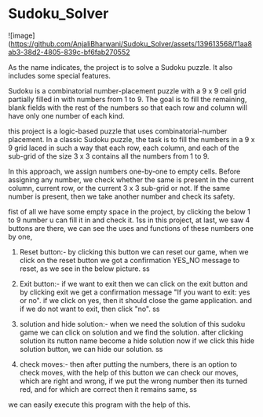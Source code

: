# Sudoku_Solver
![image](https://github.com/AnjaliBharwani/Sudoku_Solver/assets/139613568/f1aa8ab3-38d2-4805-839c-bf6fab270552

As the name indicates, the project is to solve a Sudoku puzzle. It also includes some special features. 

Sudoku is a combinatorial number-placement puzzle with a 9 x 9 cell grid partially filled in with numbers from 1 to 9. The goal is to fill the remaining, blank fields with the rest of the numbers so that each row and column will have only one number of each kind.

this project is a logic-based puzzle that uses combinatorial-number placement. In a classic Sudoku puzzle, the task is to fill the numbers in a 9 x 9 grid laced in such a way that each row, each column, and each of the sub-grid of the size 3 x 3 contains all the numbers from 1 to 9.

In this approach, we assign numbers one-by-one to empty cells. Before assigning any number, we check whether the same is present in the current column, current row, or the current 3 x 3 sub-grid or not. If the same number is present, then we take another number and check its safety.

fist of all we have some empty space in the project, by clicking the below 1 to 9 number u can fill it in and check it.
1ss
in this project, at last, we saw 4 buttons are there, we can see the uses and functions of these numbers one by one,
1. Reset button:- by clicking this button we can reset our game, when we click on the reset button we got a confirmation YES_NO message to reset, as we see in the below picture.
ss

2. Exit button:- if we want to exit then we can click on the exit button and by clicking exit we get a confirmation message "If you want to exit: yes or no". if we click on yes, then it should close the game application. and if we do not want to exit, then click "no".
ss

3. solution and hide solution:- when we need the solution of this sudoku game we can click on solution and we find the solution. after clicking solution its nutton name become a hide solution now if we click this hide solution button, we can hide our solution.
ss

4. check moves:- then after putting the numbers, there is an option to check moves, with the help of this button we can check our moves, which are right and wrong, if we put the wrong number then its turned red, and for which are correct then it remains same, 
ss

we can easily execute this program with the help of this.

